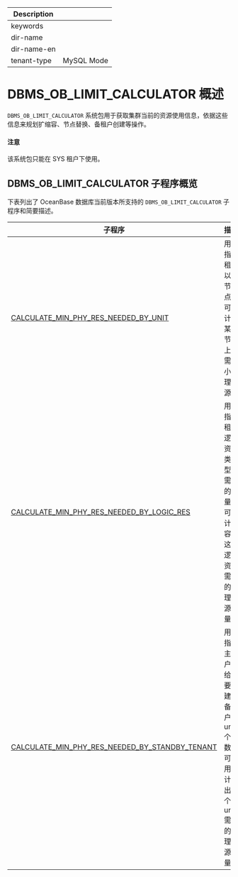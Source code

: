 | Description   |                 |
|---------------|-----------------|
| keywords      |                 |
| dir-name      |                 |
| dir-name-en   |                 |
| tenant-type   | MySQL Mode      |

# DBMS_OB_LIMIT_CALCULATOR 概述

`DBMS_OB_LIMIT_CALCULATOR` 系统包用于获取集群当前的资源使用信息，依据这些信息来规划扩缩容、节点替换、备租户创建等操作。

<main id="notice" type='notice'>
  <h4>注意</h4>
  <p>该系统包只能在 SYS 租户下使用。</p>
</main>

## DBMS_OB_LIMIT_CALCULATOR 子程序概览

下表列出了 OceanBase 数据库当前版本所支持的 `DBMS_OB_LIMIT_CALCULATOR` 子程序和简要描述。

| 子程序                   | 描述                  |
| ----------------------- | --------------------- |
|[CALCULATE_MIN_PHY_RES_NEEDED_BY_UNIT](200.calculate-min-phy-res-needed-by-unit-mysql.md)|用于指定租户以及节点。可以计算某个节点上所需最小物理资源。|
|[CALCULATE_MIN_PHY_RES_NEEDED_BY_LOGIC_RES](300.calculate-min-phy-res-needed-by-loglc-res-mysql.md)|用于指定租户逻辑资源类型、需要的数量。可以计算容纳这些逻辑资源需要的物理资源量。|
|[CALCULATE_MIN_PHY_RES_NEEDED_BY_STANDBY_TENANT](400.calculate-min-phy-res-needed-by-standby-tenant-mysql.md)|用于指定主租户，给出要创建的备租户的 unit 个数。可以用来计算出每个 unit 需要的物理资源量。|